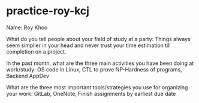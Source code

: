# practice-roy-kcj
Name: Roy Khoo

What do you tell people about your field of study at a party: Things always seem simplier in your head and never trust your time estimation till completion on a project.

In the past month, what are the three main activities you have been doing at work/study: OS code in Linux, CTL to prove NP-Hardness of programs, Backend AppDev

What are the three most important tools/strategies you use for organizing your work: GitLab, OneNote, Finish assignments by earliest due date

